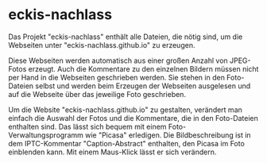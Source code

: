 eckis-nachlass
==============

Das Projekt "eckis-nachlass" enthält alle Dateien, die nötig sind, um
die Webseiten unter "eckis-nachlass.github.io" zu erzeugen.

Diese Webseiten werden automatisch aus einer großen Anzahl von
JPEG-Fotos erzeugt.  Auch die Kommentare zu den einzelnen Bildern müssen
nicht per Hand in die Webseiten geschrieben werden.  Sie stehen in den
Foto-Dateien selbst und werden beim Erzeugen der Webseiten ausgelesen
und auf die Webseite über das jeweilige Foto geschrieben.

Um die Website "eckis-nachlass.github.io"  zu gestalten, verändert man
einfach die Auswahl der Fotos und die Kommentare, die in den
Foto-Dateien enthalten sind.  Das lässt sich bequem mit einem
Foto-Verwaltungsprogramm wie "Picasa" erledigen.  Die Bildbeschreibung
ist in dem IPTC-Kommentar "Caption-Abstract" enthalten, den Picasa im
Foto einblenden kann.  Mit einem Maus-Klick lässt er sich verändern.

